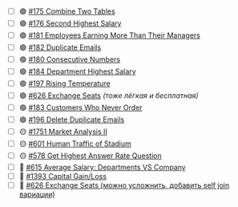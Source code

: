 - [ ] 🟢 [#175 Combine Two Tables](https://leetcode.com/problems/combine-two-tables/)
- [ ] 🟢 [#176 Second Highest Salary](https://leetcode.com/problems/second-highest-salary/)
- [ ] 🟢 [#181 Employees Earning More Than Their Managers](https://leetcode.com/problems/employees-earning-more-than-their-managers/)
- [ ] 🟢 [#182 Duplicate Emails](https://leetcode.com/problems/duplicate-emails/)
- [ ] 🟢 [#180 Consecutive Numbers](https://leetcode.com/problems/consecutive-numbers/)
- [ ] 🟢 [#184 Department Highest Salary](https://leetcode.com/problems/department-highest-salary/)
- [ ] 🟢 [#197 Rising Temperature](https://leetcode.com/problems/rising-temperature/)
- [ ] 🟢 [#626 Exchange Seats](https://leetcode.com/problems/exchange-seats/) *(тоже лёгкая и бесплатная)*
- [ ] 🟢 [#183 Customers Who Never Order](https://leetcode.com/problems/customers-who-never-order/)
- [ ] 🟢 [#196 Delete Duplicate Emails](https://leetcode.com/problems/delete-duplicate-emails/)
- [ ] 🟡 [#1751 Market Analysis II](https://leetcode.com/problems/market-analysis-ii/)
- [ ] 🟡 [#601 Human Traffic of Stadium](https://leetcode.com/problems/human-traffic-of-stadium/)
- [ ] 🟡 [#578 Get Highest Answer Rate Question](https://leetcode.com/problems/get-highest-answer-rate-question/)
- [ ] 🔴 [#615 Average Salary: Departments VS Company](https://leetcode.com/problems/average-salary-departments-vs-company/)
- [ ] 🔴 [#1393 Capital Gain/Loss](https://leetcode.com/problems/capital-gainloss/)
- [ ] 🔴 [#626 Exchange Seats (можно усложнить, добавить self join вариации)](https://leetcode.com/problems/exchange-seats/)
